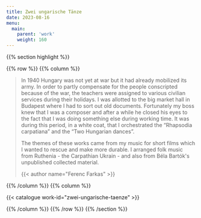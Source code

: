 ```yaml
---
title: Zwei ungarische Tänze
date: 2023-08-16
menu:
  main:
    parent: 'work'
    weight: 160
---
```


{{% section highlight %}}

{{% row %}}
{{% column %}}

> In 1940 Hungary was not yet at war but it had already mobilized its army. In order to partly compensate for the people 
> conscripted because of the war, the teachers were assigned to various civilian services during their holidays. I was allotted 
> to the big market hall in Budapest where I had to sort out old documents. Fortunately my boss knew that I was a composer and 
> after a while he closed his eyes to the fact that I was doing something else during working time. It was during this period, in 
> a white coat, that I orchestrated the “Rhapsodia carpatiana” and the “Two Hungarian dances”.
>
> The themes of these works came from my music for short films which I wanted to rescue and make more durable. I arranged folk 
> music from Ruthenia - the Carpathian Ukrain - and also from Béla Bartók's unpublished collected material. 
>
> {{< author name="Ferenc Farkas" >}}
> 

{{% /column %}}
{{% column %}}


{{< catalogue work-id="zwei-ungarische-taenze" >}}

{{% /column %}}
{{% /row %}}
{{% /section %}}